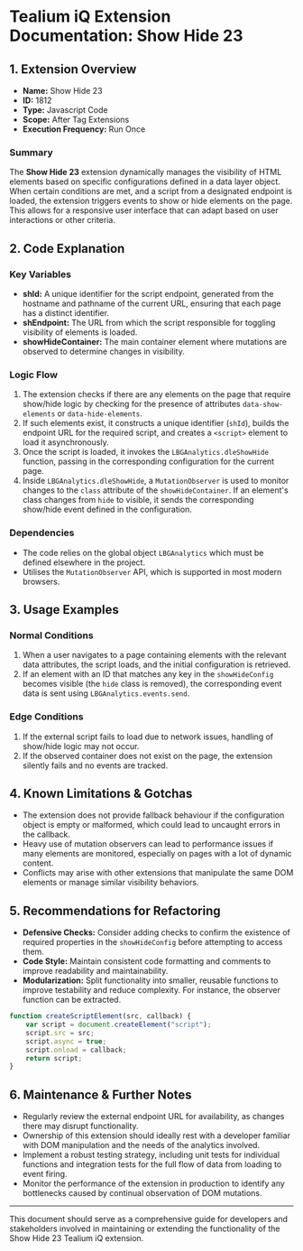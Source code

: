# Tealium iQ Extension Documentation: Show Hide 23

## 1. Extension Overview
- **Name:** Show Hide 23
- **ID:** 1812
- **Type:** Javascript Code
- **Scope:** After Tag Extensions
- **Execution Frequency:** Run Once

### Summary
The **Show Hide 23** extension dynamically manages the visibility of HTML elements based on specific configurations defined in a data layer object. When certain conditions are met, and a script from a designated endpoint is loaded, the extension triggers events to show or hide elements on the page. This allows for a responsive user interface that can adapt based on user interactions or other criteria.

## 2. Code Explanation

### Key Variables
- **shId:** A unique identifier for the script endpoint, generated from the hostname and pathname of the current URL, ensuring that each page has a distinct identifier.
- **shEndpoint:** The URL from which the script responsible for toggling visibility of elements is loaded.
- **showHideContainer:** The main container element where mutations are observed to determine changes in visibility.

### Logic Flow
1. The extension checks if there are any elements on the page that require show/hide logic by checking for the presence of attributes `data-show-elements` or `data-hide-elements`.
2. If such elements exist, it constructs a unique identifier (`shId`), builds the endpoint URL for the required script, and creates a `<script>` element to load it asynchronously.
3. Once the script is loaded, it invokes the `LBGAnalytics.dleShowHide` function, passing in the corresponding configuration for the current page.
4. Inside `LBGAnalytics.dleShowHide`, a `MutationObserver` is used to monitor changes to the `class` attribute of the `showHideContainer`. If an element's class changes from `hide` to visible, it sends the corresponding show/hide event defined in the configuration.

### Dependencies
- The code relies on the global object `LBGAnalytics` which must be defined elsewhere in the project. 
- Utilises the `MutationObserver` API, which is supported in most modern browsers.

## 3. Usage Examples

### Normal Conditions
1. When a user navigates to a page containing elements with the relevant data attributes, the script loads, and the initial configuration is retrieved.
2. If an element with an ID that matches any key in the `showHideConfig` becomes visible (the `hide` class is removed), the corresponding event data is sent using `LBGAnalytics.events.send`.

### Edge Conditions
1. If the external script fails to load due to network issues, handling of show/hide logic may not occur.
2. If the observed container does not exist on the page, the extension silently fails and no events are tracked.

## 4. Known Limitations & Gotchas
- The extension does not provide fallback behaviour if the configuration object is empty or malformed, which could lead to uncaught errors in the callback.
- Heavy use of mutation observers can lead to performance issues if many elements are monitored, especially on pages with a lot of dynamic content.
- Conflicts may arise with other extensions that manipulate the same DOM elements or manage similar visibility behaviors.

## 5. Recommendations for Refactoring
- **Defensive Checks:** Consider adding checks to confirm the existence of required properties in the `showHideConfig` before attempting to access them.
- **Code Style:** Maintain consistent code formatting and comments to improve readability and maintainability.
- **Modularization:** Split functionality into smaller, reusable functions to improve testability and reduce complexity. For instance, the observer function can be extracted.

```javascript
function createScriptElement(src, callback) {
    var script = document.createElement("script");
    script.src = src;
    script.async = true;
    script.onload = callback;
    return script;
}
```

## 6. Maintenance & Further Notes
- Regularly review the external endpoint URL for availability, as changes there may disrupt functionality.
- Ownership of this extension should ideally rest with a developer familiar with DOM manipulation and the needs of the analytics involved.
- Implement a robust testing strategy, including unit tests for individual functions and integration tests for the full flow of data from loading to event firing.
- Monitor the performance of the extension in production to identify any bottlenecks caused by continual observation of DOM mutations.

---

This document should serve as a comprehensive guide for developers and stakeholders involved in maintaining or extending the functionality of the Show Hide 23 Tealium iQ extension.